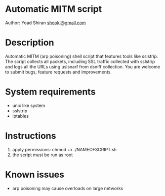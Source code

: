 Automatic MITM script
================================


Author: Yoad Shiran <shooki@gmail.com>


Description
================================
Automatic MITM (arp poisoning) shell script that features tools like sslstrip.
The script collects all packets, including SSL traffic
collected with sslstrip and logs all the URLs using uslsnarf from dsniff collection.
You are welcome to submit bugs, feature requests and improvements.

System requirements
================================
* unix like system
* sslstrip
* iptables

Instructions
================================
1. apply permissions: chmod +x ./NAMEOFSCRIPT.sh
2. the script must be run as root


Known issues
================================
* arp poisoning may cause overloads on large networks

